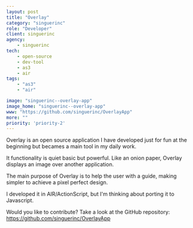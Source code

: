 ```yaml
---
layout: post
title: "Overlay"
category: "singuerinc"
role: "Developer"
client: singuerinc
agency:
    - singuerinc
tech:
    - open-source
    - dev-tool
    - as3
    - air
tags:
    - "as3"
    - "air"

image: "singuerinc--overlay-app"
image_home: "singuerinc--overlay-app"
www: "https://github.com/singuerinc/OverlayApp"
more: ""
priority: 'priority-2'
---
```


Overlay is an open source application I have developed just for fun at the beginning but becames a main tool in my daily work.  

It functionality is quiet basic but powerful. Like an onion paper, Overlay displays an image over another application.

The main purpose of Overlay is to help the user with a guide, making simpler to achieve a pixel perfect design.

I developed it in AIR/ActionScript, but I'm thinking about porting it to Javascript.

Would you like to contribute? Take a look at the GitHub repository:  
<a href="https://github.com/singuerinc/OverlayApp" target="_blank">https://github.com/singuerinc/OverlayApp</a>

